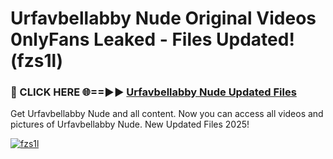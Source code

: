 # Urfavbellabby Nude Original Videos 0nlyFans Leaked - Files Updated! (fzs1l)

<h3>🔴 CLICK HERE 🌐==►► <a href="https://tinyurl.com/52m3yx9h" rel="nofollow">Urfavbellabby Nude Updated Files</a></h3>

Get Urfavbellabby Nude and all content. Now you can access all videos and pictures of Urfavbellabby Nude. New Updated Files 2025!

[![fzs1l](https://i.imgur.com/TnHtlc8.gif)](https://tinyurl.com/52m3yx9h)

